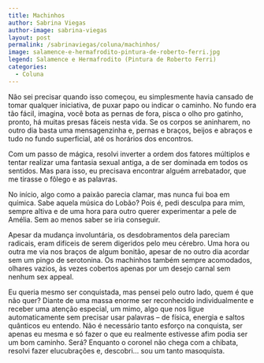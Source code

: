 ```yaml
---
title: Machinhos
author: Sabrina Viegas
author-image: sabrina-viegas
layout: post
permalink: /sabrinaviegas/coluna/machinhos/
image: salamence-e-hermafrodito-pintura-de-roberto-ferri.jpg
legend: Salamence e Hermafrodito (Pintura de Roberto Ferri)
categories:
  - Coluna
---
```

Não sei precisar quando isso começou, eu simplesmente havia cansado de tomar qualquer iniciativa, de puxar papo ou indicar o caminho. No fundo era tão fácil, imagina, você bota as pernas de fora, pisca o olho pro gatinho, pronto, há muitas presas fáceis nesta vida. Se os corpos se aninharem, no outro dia basta uma mensagenzinha e, pernas e braços, beijos e abraços e tudo no fundo superficial, até os horários dos encontros.

Com um passo de mágica, resolvi inverter a ordem dos fatores múltiplos e tentar realizar uma fantasia sexual antiga, a de ser dominada em todos os sentidos. Mas para isso, eu precisava encontrar alguém arrebatador, que me tirasse o fôlego e as palavras.

No início, algo como a paixão parecia clamar, mas nunca fui boa em química. Sabe aquela música do Lobão? Pois é, pedi desculpa para mim, sempre altiva e de uma hora para outro querer experimentar a pele de Amélia. Sem ao menos saber se iria conseguir.

Apesar da mudança involuntária, os desdobramentos dela pareciam radicais, eram difíceis de serem digeridos pelo meu cérebro. Uma hora ou outra me via nos braços de algum bonitão, apesar de no outro dia acordar sem um pingo de serotonina. Os machinhos também sempre acomodados, olhares vazios, às vezes cobertos apenas por um desejo carnal sem nenhum sex appeal.

Eu queria mesmo ser conquistada, mas pensei pelo outro lado, quem é que não quer? Diante de uma massa enorme ser reconhecido individualmente e receber uma atenção especial, um mimo, algo que nos ligue automaticamente sem precisar usar palavras – de física, energia e saltos quânticos eu entendo. Não é necessário tanto esforço na conquista, ser apenas eu mesma e só fazer o que eu realmente estivesse afim podia ser um bom caminho. Será? Enquanto o coronel não chega com a chibata, resolvi fazer elucubrações e, descobri… sou um tanto masoquista.